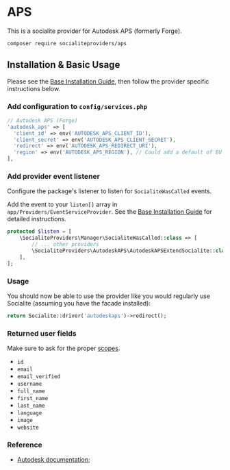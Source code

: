 # APS

This is a socialite provider for Autodesk APS (formerly Forge). 

```bash
composer require socialiteproviders/aps
```

## Installation & Basic Usage

Please see the [Base Installation Guide](https://socialiteproviders.com/usage/), then follow the provider specific instructions below.

### Add configuration to `config/services.php`

```php
// Autodesk APS (Forge)
'autodesk_aps' => [    
  'client_id' => env('AUTODESK_APS_CLIENT_ID'),  
  'client_secret' => env('AUTODESK_APS_CLIENT_SECRET'),  
  'redirect' => env('AUTODESK_APS_REDIRECT_URI'),
  'region' => env('AUTODESK_APS_REGION'), // Could add a default of EU or US
],
```

### Add provider event listener

Configure the package's listener to listen for `SocialiteWasCalled` events.

Add the event to your `listen[]` array in `app/Providers/EventServiceProvider`. See the [Base Installation Guide](https://socialiteproviders.com/usage/) for detailed instructions.

```php
protected $listen = [
    \SocialiteProviders\Manager\SocialiteWasCalled::class => [
        // ... other providers
        \SocialiteProviders\AutodeskAPS\AutodeskAPSExtendSocialite::class.'@handle',
    ],
];
```

### Usage

You should now be able to use the provider like you would regularly use Socialite (assuming you have the facade installed):

```php
return Socialite::driver('autodeskaps')->redirect();
```

### Returned user fields

Make sure to ask for the proper [scopes](https://aps.autodesk.com/en/docs/oauth/v2/developers_guide/scopes/).
- `id`
- `email`
- `email_verified`
- `username`
- `full_name`
- `first_name`
- `last_name`
- `language`
- `image`
- `website`

### Reference

- [Autodesk documentation](https://aps.autodesk.com/en/docs/oauth/v2/developers_guide/overview/);
